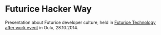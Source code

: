 Futurice Hacker Way
===================

Presentation about Futurice developer culture, held in [Futurice Technology after work event](http://www.eventbrite.com/e/futurice-technology-after-work-tickets-13382825391) in Oulu, 28.10.2014.